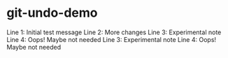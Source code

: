 # git-undo-demo
Line 1: Initial test message
Line 2: More changes
Line 3: Experimental note
Line 4: Oops! Maybe not needed
Line 3: Experimental note
Line 4: Oops! Maybe not needed